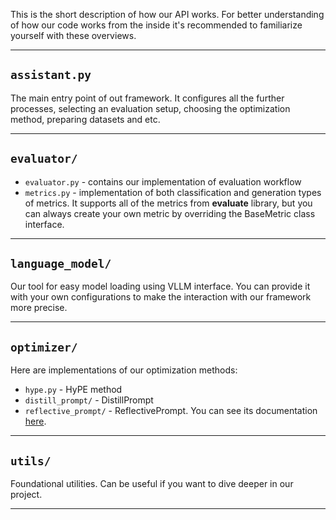 This is the short description of how our API works.
For better understanding of how our code works from the inside it's recommended to familiarize yourself with these overviews.

---
## `assistant.py`
The main entry point of out framework. It configures all the further processes, selecting an evaluation setup, choosing the optimization method, preparing datasets and etc.

---
## `evaluator/`
- `evaluator.py` - contains our implementation of evaluation workflow
- `metrics.py` - implementation of both classification and generation types of metrics. It supports all of the metrics from **evaluate** library, but you can always create your own metric by overriding the BaseMetric class interface.

---
## `language_model/`
Our tool for easy model loading using VLLM interface. You can provide it with your own configurations to make the interaction with our framework more precise. 

---
## `optimizer/`
Here are implementations of our optimization methods:
- `hype.py` - HyPE method
- `distill_prompt/` - DistillPrompt
- `reflective_prompt/` - ReflectivePrompt. You can see its documentation <a href="https://github.com/CTLab-ITMO/CoolPrompt/blob/master/coolprompt/optimizer/reflective_prompt/README.md">here</a>.

---
## `utils/`
Foundational utilities. Can be useful if you want to dive deeper in our project.

---